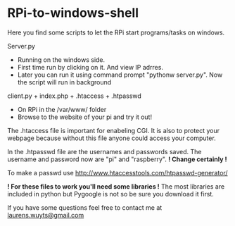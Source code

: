 RPi-to-windows-shell
====================

Here you find some scripts to let the RPi start programs/tasks on windows.


Server.py
  - Running on the windows side.
  - First time run by clicking on it. And view IP adrres.
  - Later you can run it using command prompt "pythonw server.py". Now the script will run in background
  

client.py + index.php + .htaccess + .htpasswd
  - On RPi in the /var/www/ folder
  - Browse to the website of your pi and try it out!

The .htaccess file is important for enabeling CGI. It is also to protect your webpage because without this file anyone could access your computer.

In the .htpasswd file are the usernames and passwords saved. The username and password now are "pi" and "raspberry". 
<b>! Change certainly !</b> 

To make a passwd use http://www.htaccesstools.com/htpasswd-generator/

<b>! For these files to work you'll need some libraries !</b>
The most libraries are included in python but Pygoogle is not so be sure you download it first.


If you have some questions feel free to contact me at laurens.wuyts@gmail.com
